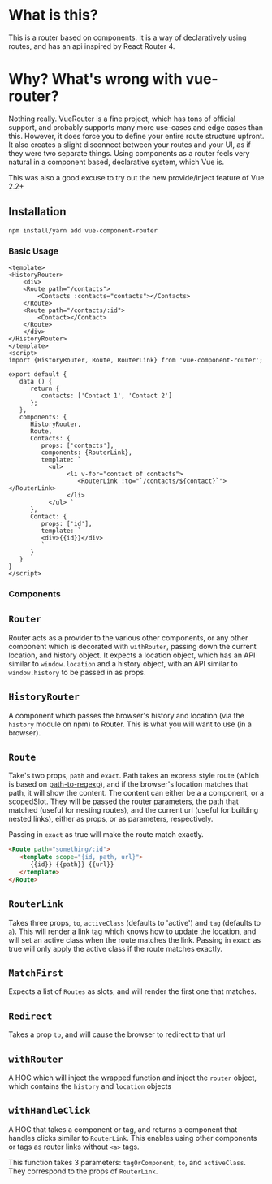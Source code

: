 # What is this?
 This is a router based on components. It is a way of declaratively using routes, and has an api inspired by React Router 4.

# Why? What's wrong with vue-router?
Nothing really. VueRouter is a fine project, which has tons of official support, and probably supports many more use-cases and edge cases than this. However, it does force you to define your entire route structure upfront. It also creates a slight disconnect between your routes and your UI, as if they were two separate things. Using components as a router feels very natural in a component based, declarative system, which Vue is.

This was also a good excuse to try out the new provide/inject feature of Vue 2.2+

## Installation
`npm install/yarn add vue-component-router`

### Basic Usage

``` vue
<template>
<HistoryRouter>
    <div>
    <Route path="/contacts">
        <Contacts :contacts="contacts"></Contacts>
    </Route>
    <Route path="/contacts/:id">
        <Contact></Contact>
    </Route>
    </div>
</HistoryRouter>
</template>
<script>
import {HistoryRouter, Route, RouterLink} from 'vue-component-router';

export default {
   data () {
      return {
         contacts: ['Contact 1', 'Contact 2']
      };
   },
   components: {
      HistoryRouter,
      Route,
      Contacts: {
         props: ['contacts'],
         components: {RouterLink},
         template: `
           <ul>
                <li v-for="contact of contacts">
                   <RouterLink :to="`/contacts/${contact}`"></RouterLink>
                </li>
           </ul> `
      },
      Contact: {
         props: ['id'],
         template: `
         <div>{{id}}</div>
         `
      }
   }
}
</script>
```

### Components
## `Router`
Router acts as a provider to the various other components, or any other component which is decorated with `withRouter`, passing down the current location, and history object. It expects a location object, which has an API similar to `window.location` and a history object, with an API similar to `window.history` to be passed in as props.

## `HistoryRouter`
A component which passes the browser's history and location (via the `history` module on npm) to Router. This is what you will want to use (in a browser).

## `Route`

Take's two props, `path` and `exact`. Path takes an express style route (which is based on [path-to-regexp](https://www.npmjs.com/package/path-to-regexp)), and if the browser's location matches that path, it will show the content. The content can either be a a component, or a scopedSlot. They will be passed the router parameters, the path that matched (useful for nesting routes), and the current url (useful for building nested links), either as props, or as parameters, respectively.

Passing in `exact` as true will make the route match exactly.
``` html
<Route path="something/:id">
   <template scope="{id, path, url}">
      {{id}} {{path}} {{url}}
   </template>
</Route>
```

## `RouterLink`

Takes three props, `to`, `activeClass` (defaults to 'active') and `tag` (defaults to `a`). This will render a link tag which knows how to update the location, and will set an active class when the route matches the link. Passing in `exact` as true will only apply the active class if the route matches exactly.

## `MatchFirst`

Expects a list of `Routes` as slots, and will render the first one that matches.

## `Redirect`

Takes a prop `to`, and will cause the browser to redirect to that url

## `withRouter`

A HOC which will inject the wrapped function and inject the `router` object, which contains the `history` and `location` objects

## `withHandleClick`

A HOC that takes a component or tag, and returns a component that handles clicks similar to `RouterLink`. This enables using other components or tags as router links without `<a>` tags.

This function takes 3 parameters: `tagOrComponent`, `to`, and `activeClass`. They correspond to the props of `RouterLink`.

